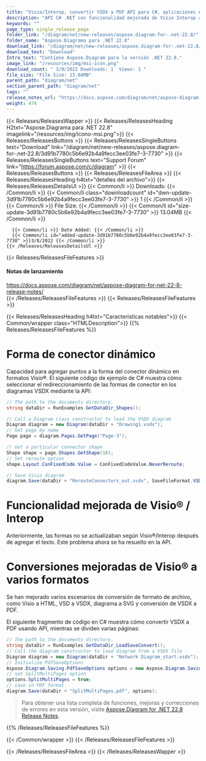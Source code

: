 ```yaml
---
title: "Visio/Interop, convertir VSDX a PDF API para C#, aplicaciones ASP.NET"
description: "API C# .NET con funcionalidad mejorada de Visio Interop al agregar texto a las formas. Mejores conversiones; VSDX a PDF, Visio a HTML, VSD a VSDX, Diagrama a SVG."
keywords: ""
page_type: single_release_page
folder_link: "/diagram/net/new-releases/aspose.diagram-for-.net-22.8/"
folder_name: "Aspose.Diagrama para .NET 22.8"
download_link: "/diagram/net/new-releases/aspose.diagram-for-.net-22.8/3d91b7780c5b6e92b4a9fecc3ee03fe7-3-7730"
download_text: "Download"
Intro_text: "Contiene Aspose.Diagram para la versión .NET 22.8."
image_link: "/resources/img/msi-icon.png"
download_count: " 3/8/2022 Downloads: 1  Views: 1 "
file_size: "File Size: 13.04MB"
parent_path: "diagram/net"
section_parent_path: "diagram/net"
tags: ""
release_notes_url: "https://docs.aspose.com/diagram/net/aspose-diagram-for-net-22-8-release-notes/"
weight: 474
---
```


{{< Releases/ReleasesWapper >}}
{{< Releases/ReleasesHeading H2txt="Aspose.Diagrama para .NET 22.8" imagelink="/resources/img/icono-msi.png">}}
{{< Releases/ReleasesButtons >}}
{{< Releases/ReleasesSingleButtons text="Download" link="/diagram/net/new-releases/aspose.diagram-for-.net-22.8/3d91b7780c5b6e92b4a9fecc3ee03fe7-3-7730" >}}
{{< Releases/ReleasesSingleButtons text="Support Forum" link="https://forum.aspose.com/c/diagram" >}}
{{< Releases/ReleasesButtons >}}
{{< Releases/ReleasesFileArea >}}
{{< Releases/ReleasesHeading h4txt="detalles del archivo">}}
{{< Releases/ReleasesDetailsUl >}}
{{< Common/li >}} Downloads: {{< /Common/li >}}
{{< Common/li class="downloadcount" id="dwn-update-3d91b7780c5b6e92b4a9fecc3ee03fe7-3-7730" >}} 1 {{< /Common/li >}}
{{< Common/li >}} File Size: {{< /Common/li >}}
{{< Common/li id="size-update-3d91b7780c5b6e92b4a9fecc3ee03fe7-3-7730" >}} 13.04MB {{< /Common/li >}}

      {{< Common/li >}} Date Added: {{< /Common/li >}}
      {{< Common/li id="added-update-3d91b7780c5b6e92b4a9fecc3ee03fe7-3-7730" >}}3/8/2022 {{< /Common/li >}}
    {{< /Releases/ReleasesDetailsUl >}}

{{< Releases/ReleasesFileFeatures >}}
<h4>Notas de lanzamiento</h4><div> <a href='https://docs.aspose.com/diagram/net/aspose-diagram-for-net-22-8-release-notes/'>https://docs.aspose.com/diagram/net/aspose-diagram-for-net-22-8-release-notes/</a></div>
{{< /Releases/ReleasesFileFeatures >}}
{{< Releases/ReleasesFileFeatures >}}

{{< Releases/ReleasesHeading h4txt="Características notables">}}
{{< Common/wrapper class="HTMLDescription">}}
{{% Releases/ReleasesFileFeatures %}}

# Forma de conector dinámico

Capacidad para agregar puntos a la forma del conector dinámico en formatos Visio®. El siguiente código de ejemplo de C# muestra cómo seleccionar el redireccionamiento de las formas de conector en los diagramas VSDX mediante la API:

```csharp
// The path to the documents directory.
string dataDir = RunExamples.GetDataDir_Shapes();

// Call a Diagram class constructor to load the VSDX diagram
Diagram diagram = new Diagram(dataDir + "Drawing1.vsdx");
// Get page by name
Page page = diagram.Pages.GetPage("Page-3");

// Get a particular connector shape
Shape shape = page.Shapes.GetShape(18);
// Set reroute option
shape.Layout.ConFixedCode.Value = ConFixedCodeValue.NeverReroute;

// Save Visio diagram
diagram.Save(dataDir + "RerouteConnectors_out.vsdx", SaveFileFormat.VSDX);
```

# Funcionalidad mejorada de Visio® / Interop

Anteriormente, las formas no se actualizaban según Visio®/Interop después de agregar el texto. Este problema ahora se ha resuelto en la API.

# Conversiones mejoradas de Visio® a varios formatos

Se han mejorado varios escenarios de conversión de formato de archivo, como Visio a HTML, VSD a VSDX, diagrama a SVG y conversión de VSDX a PDF.

El siguiente fragmento de código en C# muestra cómo convertir VSDX a PDF usando API, mientras se dividen varias páginas:

```csharp
// The path to the documents directory.
string dataDir = RunExamples.GetDataDir_LoadSaveConvert();
// Call the diagram constructor to load diagram from a VSDX file
Diagram diagram = new Diagram(dataDir + "Network Diagram_start.vsdx");
// Initialize PdfSaveOptions
Aspose.Diagram.Saving.PdfSaveOptions options = new Aspose.Diagram.Saving.PdfSaveOptions();
// set SplitMultiPages option
options.SplitMultiPages = true;
// save in PDF format
diagram.Save(dataDir + "SplitMultiPages.pdf", options);
```

> Para obtener una lista completa de funciones, mejoras y correcciones de errores en esta versión, visite [Aspose.Diagram for .NET 22.8 Release Notes](https://docs.aspose.com/diagram/net/aspose-diagram-for-net-22-8-release-notes/).

{{% /Releases/ReleasesFileFeatures %}}

{{< /Common/wrapper >}}
{{< /Releases/ReleasesFileFeatures >}}

{{< /Releases/ReleasesFileArea >}}
{{< /Releases/ReleasesWapper >}}

